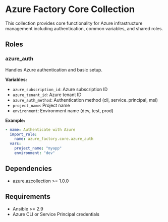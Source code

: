 # Azure Factory Core Collection

This collection provides core functionality for Azure infrastructure management including authentication, common variables, and shared roles.

## Roles

### azure_auth

Handles Azure authentication and basic setup.

**Variables:**
- `azure_subscription_id`: Azure subscription ID
- `azure_tenant_id`: Azure tenant ID
- `azure_auth_method`: Authentication method (cli, service_principal, msi)
- `project_name`: Project name
- `environment`: Environment name (dev, test, prod)

**Example:**
```yaml
- name: Authenticate with Azure
  import_role:
    name: azure_factory.core.azure_auth
  vars:
    project_name: "myapp"
    environment: "dev"
```

## Dependencies

- azure.azcollection >= 1.0.0

## Requirements

- Ansible >= 2.9
- Azure CLI or Service Principal credentials
